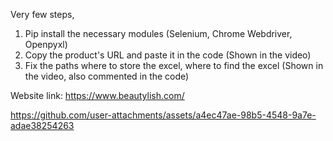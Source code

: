 Very few steps,
1. Pip install the necessary modules (Selenium, Chrome Webdriver, Openpyxl)
2. Copy the product's URL and paste it in the code (Shown in the video)
3. Fix the paths where to store the excel, where to find the excel (Shown in the video, also commented in the code)
   
Website link: https://www.beautylish.com/

https://github.com/user-attachments/assets/a4ec47ae-98b5-4548-9a7e-adae38254263

